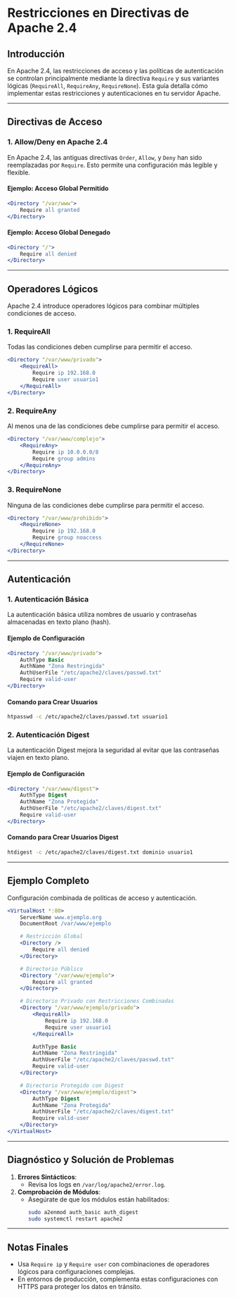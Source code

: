 # Restricciones en Directivas de Apache 2.4

## Introducción
En Apache 2.4, las restricciones de acceso y las políticas de autenticación se controlan principalmente mediante la directiva `Require` y sus variantes lógicas (`RequireAll`, `RequireAny`, `RequireNone`). Esta guía detalla cómo implementar estas restricciones y autenticaciones en tu servidor Apache.

---

## Directivas de Acceso
### 1. **Allow/Deny en Apache 2.4**
En Apache 2.4, las antiguas directivas `Order`, `Allow`, y `Deny` han sido reemplazadas por `Require`. Esto permite una configuración más legible y flexible.

#### Ejemplo: Acceso Global Permitido
```apache
<Directory "/var/www">
    Require all granted
</Directory>
```

#### Ejemplo: Acceso Global Denegado
```apache
<Directory "/">
    Require all denied
</Directory>
```

---

## Operadores Lógicos
Apache 2.4 introduce operadores lógicos para combinar múltiples condiciones de acceso.

### 1. **RequireAll**
Todas las condiciones deben cumplirse para permitir el acceso.
```apache
<Directory "/var/www/privado">
    <RequireAll>
        Require ip 192.168.0
        Require user usuario1
    </RequireAll>
</Directory>
```

### 2. **RequireAny**
Al menos una de las condiciones debe cumplirse para permitir el acceso.
```apache
<Directory "/var/www/complejo">
    <RequireAny>
        Require ip 10.0.0.0/8
        Require group admins
    </RequireAny>
</Directory>
```

### 3. **RequireNone**
Ninguna de las condiciones debe cumplirse para permitir el acceso.
```apache
<Directory "/var/www/prohibido">
    <RequireNone>
        Require ip 192.168.0
        Require group noaccess
    </RequireNone>
</Directory>
```

---

## Autenticación
### 1. **Autenticación Básica**
La autenticación básica utiliza nombres de usuario y contraseñas almacenadas en texto plano (hash).

#### Ejemplo de Configuración
```apache
<Directory "/var/www/privado">
    AuthType Basic
    AuthName "Zona Restringida"
    AuthUserFile "/etc/apache2/claves/passwd.txt"
    Require valid-user
</Directory>
```

#### Comando para Crear Usuarios
```bash
htpasswd -c /etc/apache2/claves/passwd.txt usuario1
```

### 2. **Autenticación Digest**
La autenticación Digest mejora la seguridad al evitar que las contraseñas viajen en texto plano.

#### Ejemplo de Configuración
```apache
<Directory "/var/www/digest">
    AuthType Digest
    AuthName "Zona Protegida"
    AuthUserFile "/etc/apache2/claves/digest.txt"
    Require valid-user
</Directory>
```

#### Comando para Crear Usuarios Digest
```bash
htdigest -c /etc/apache2/claves/digest.txt dominio usuario1
```

---

## Ejemplo Completo
Configuración combinada de políticas de acceso y autenticación.
```apache
<VirtualHost *:80>
    ServerName www.ejemplo.org
    DocumentRoot /var/www/ejemplo

    # Restricción Global
    <Directory />
        Require all denied
    </Directory>

    # Directorio Público
    <Directory "/var/www/ejemplo">
        Require all granted
    </Directory>

    # Directorio Privado con Restricciones Combinadas
    <Directory "/var/www/ejemplo/privado">
        <RequireAll>
            Require ip 192.168.0
            Require user usuario1
        </RequireAll>

        AuthType Basic
        AuthName "Zona Restringida"
        AuthUserFile "/etc/apache2/claves/passwd.txt"
        Require valid-user
    </Directory>

    # Directorio Protegido con Digest
    <Directory "/var/www/ejemplo/digest">
        AuthType Digest
        AuthName "Zona Protegida"
        AuthUserFile "/etc/apache2/claves/digest.txt"
        Require valid-user
    </Directory>
</VirtualHost>
```

---

## Diagnóstico y Solución de Problemas
1. **Errores Sintácticos**:
   - Revisa los logs en `/var/log/apache2/error.log`.
2. **Comprobación de Módulos**:
   - Asegúrate de que los módulos están habilitados:
     ```bash
     sudo a2enmod auth_basic auth_digest
     sudo systemctl restart apache2
     ```

---

## Notas Finales
- Usa `Require ip` y `Require user` con combinaciones de operadores lógicos para configuraciones complejas.
- En entornos de producción, complementa estas configuraciones con HTTPS para proteger los datos en tránsito.
